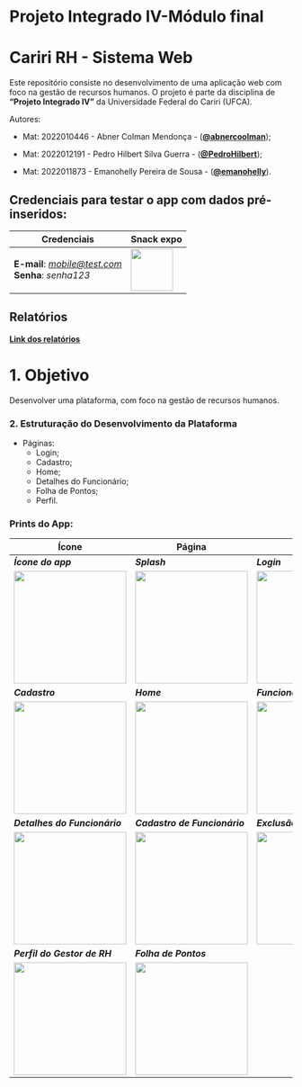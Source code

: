 # Projeto Integrado IV-Módulo final

# Cariri RH - Sistema Web

Este repositório consiste no desenvolvimento de uma aplicação web com foco na gestão de recursos humanos. O projeto é parte da disciplina de **“Projeto Integrado IV”** da Universidade Federal do Cariri (UFCA).

Autores:

- Mat: 2022010446 - Abner Colman Mendonça - ([**@abnercoolman**](https://github.com/abnercoolman));

- Mat: 2022012191 - Pedro Hilbert Silva Guerra - ([**@PedroHilbert**](https://github.com/PedroHilbert));

- Mat: 2022011873 - Emanohelly Pereira de Sousa - ([**@emanohelly**](https://github.com/Emanohelly)).

## Credenciais para testar o app com dados pré-inseridos:

| Credenciais | Snack expo |
| --- | --- |
| **E-mail**: *mobile@test.com* <br> **Senha**: *senha123* | [<img src="https://github.com/user-attachments/assets/10eff159-b5dd-4d92-8b51-54c17805b723" width="75">](https://snack.expo.dev/@abnercoolman/projetointegradoiv?platform=ios) |

## Relatórios

[**Link dos relatórios**](https://drive.google.com/drive/folders/1fXEBcSPUvsLEaJuTThGrmDdA6EXgAGQO)

# 1. Objetivo

Desenvolver uma plataforma, com foco na gestão de recursos humanos.

### 2. Estruturação do Desenvolvimento da Plataforma

- Páginas:
  - Login;
  - Cadastro;
  - Home;
  - Detalhes do Funcionário;
  - Folha de Pontos;
  - Perfil.

### Prints do App:

| Ícone | Página | Página |
| --- | --- | --- |
| **_Ícone do app_** | **_Splash_** | **_Login_** |
| <img src="https://github.com/user-attachments/assets/10eff159-b5dd-4d92-8b51-54c17805b723" width="200"> | <img src="https://github.com/user-attachments/assets/d7d878f3-e6ff-4fe4-914e-30857ed9e1eb" width="200"> | <img src="https://github.com/user-attachments/assets/8074bbf2-3c12-47ec-b38a-84c56debd4ef" width="200"> |
| **_Cadastro_** | **_Home_** | **_Funcionários_** |
| <img src="https://github.com/user-attachments/assets/ff638236-5a53-41ee-b67f-baad04186756" width="200"> | <img src="https://github.com/user-attachments/assets/33468c2b-7feb-430c-a4b8-751dfff03a85" width="200"> | <img src="https://github.com/user-attachments/assets/d155fd7f-23eb-45a7-91d3-7cff708a9a53" width="200"> |
| **_Detalhes do Funcionário_** | **_Cadastro de Funcionário_** | **_Exclusão de Funcionário_** |
| <img src="https://github.com/user-attachments/assets/4d6b808f-8ee6-4813-b4e4-43fd9687573b" width="200"> | <img src="https://github.com/user-attachments/assets/a014c981-239f-4fdf-97f5-1413bd897745" width="200"> | <img src="" width="200"> |
| **_Perfil do Gestor de RH_** | **_Folha de Pontos_** |  |
| <img src="" width="200"> | <img src="" width="200"> |  |
